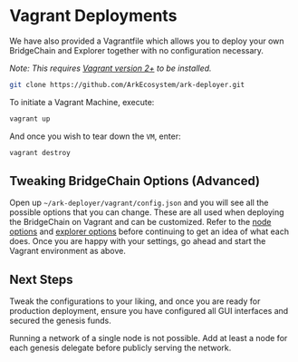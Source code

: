 # Vagrant Deployments

We have also provided a Vagrantfile which allows you to deploy your own BridgeChain and Explorer together with no configuration necessary.

*Note: This requires [Vagrant version 2+](https://www.vagrantup.com/downloads.html) to be installed.*

```bash
git clone https://github.com/ArkEcosystem/ark-deployer.git
```

To initiate a Vagrant Machine, execute:

```bash
vagrant up
```

And once you wish to tear down the `VM`, enter:

```bash
vagrant destroy
```

## Tweaking BridgeChain Options (Advanced)

Open up `~/ark-deployer/vagrant/config.json` and you will see all the possible options that you can change. These are all used when deploying the BridgeChain on Vagrant and can be customized. Refer to the [node options](https://github.com/ArkEcosystem/ark-deployer#optional-parameters) and [explorer options](https://github.com/ArkEcosystem/ark-deployer#optional-parameters-1) before continuing to get an idea of what each does. Once you are happy with your settings, go ahead and start the Vagrant environment as above.

## Next Steps

Tweak the configurations to your liking, and once you are ready for production deployment, ensure you have configured all GUI interfaces and secured the genesis funds.

Running a network of a single node is not possible. Add at least a node for each genesis delegate before publicly serving the network.